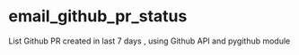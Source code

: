 # email_github_pr_status
List Github PR created in last 7 days , using Github API and pygithub module
